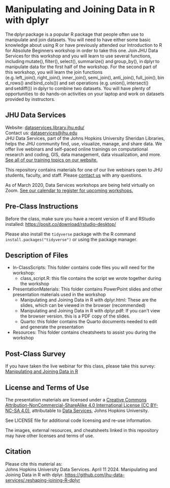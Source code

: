 # Manipulating and Joining Data in R with dplyr
The dplyr package is a popular R package that people often use to manipulate and join datasets. You will need to have either some basic knowledge about using R or have previously attended our Introduction to R for Absolute Beginners workshop in order to take this one. Join JHU Data Services for this workshop and you will learn to use several functions, including mutate(), filter(), select(), summarize() and group_by(), in dplyr to manipulate data for the first half of the workshop. For the second part of this workshop, you will learn the join functions (e.g. left_join(), right_join(), inner_join(), semi_join(), anti_join(), full_join(), bind_rows() and bind_cols()) and set operations (e.g. union(), intersect() and setdiff()) in dplyr to combine two datasets. You will have plenty of opportunities to do hands-on activities on your laptop and work on datasets provided by instructors.


## JHU Data Services   
Website: [dataservices.library.jhu.edu/](https://dataservices.library.jhu.edu/)   
Contact us: [dataservices@jhu.edu](mailto:dataservices@jhu.edu)   
JHU Data Services, part of the Johns Hopkins University Sheridan Libraries, helps the JHU community find, use, visualize, manage, and share data. We offer live webinars and self-paced online trainings on computational research and coding, GIS, data management, data visualization, and more. [See all of our training topics on our website.](https://dataservices.library.jhu.edu/training-workshops/)   

This repository contains materials for one of our live webinars open to JHU students, faculty, and staff. Please [contact us](mailto:dataservices@jhu.edu) with any questions.

As of March 2020, Data Services workshops are being held virtually on Zoom. [See our calendar to register for upcoming workshops.](https://dataservices.library.jhu.edu/training-workshops/calendar/)


## Pre-Class Instructions
Before the class, make sure you have a recent version of R and RStudio installed: https://posit.co/download/rstudio-desktop/ 

Please also install the `tidyverse` package with the R command `install.packages("tidyverse")` or using the package manager.


## Description of Files
- In-ClassScripts: This folder contains code files you will need for the workshop:
    - class_script.R: this file contains the script we wrote together during the workshop
- PresentationMaterials: This folder contains PowerPoint slides and other presentation materials used in the workshop
	- Manipulating and Joining Data in R with dplyr.html: These are the slides, which can be viewed in the browser (recommended)
	- Manipulating and Joining Data in R with dplyr.pdf: If you can't view the browser version. this is a PDF copy of the slides.
	- Quarto: this folder contains the Quarto documents needed to edit and generate the presentation
- Resources: This folder contains cheatsheets to assist you during the workshop


## Post-Class Survey
If you have taken the live webinar for this class, please take this survey: [Manipulating and Joining Data in R](https://www.surveymonkey.com/r/VJ8BVZF)


## License and Terms of Use
The presentation materials are licensed under a [Creative Commons Attribution-NonCommercial-ShareAlike 4.0 International License (CC BY-NC-SA 4.0)](https://creativecommons.org/licenses/by-nc-sa/4.0/), attributable to [Data Services](https://dataservices.library.jhu.edu/), Johns Hopkins University. 

See LICENSE file for additional code licensing and re-use information.   

The images, external resources, and cheatsheets linked in this repository may have other licenses and terms of use.


## Citation
Please cite this material as:    
Johns Hopkins University Data Services. April 11 2024. Manipulating and Joining Data in R with dplyr. https://github.com/jhu-data-services/.reshaping-joining-R-dplyr
